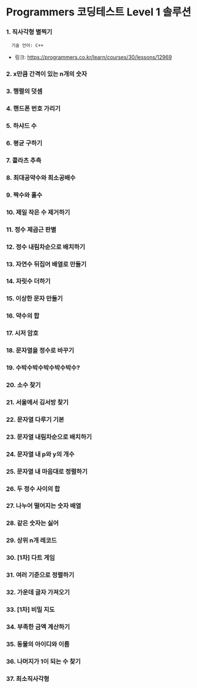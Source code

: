 # Programmers 코딩테스트 Level 1 솔루션

### 1. 직사각형 별찍기
      기술 언어: C++
* 링크: https://programmers.co.kr/learn/courses/30/lessons/12969
  
### 2. x만큼 간격이 있는 n개의 숫자
### 3. 행렬의 덧셈
### 4. 핸드폰 번호 가리기
### 5. 하샤드 수
### 6. 평균 구하기
### 7. 콜라츠 추측
### 8. 최대공약수와 최소공배수
### 9. 짝수와 홀수
### 10. 제일 작은 수 제거하기
### 11. 정수 제곱근 판별
### 12. 정수 내림차순으로 배치하기
### 13. 자연수 뒤집어 배열로 만들기
### 14. 자릿수 더하기
### 15. 이상한 문자 만들기
### 16. 약수의 합
### 17. 시저 암호
### 18. 문자열을 정수로 바꾸기
### 19. 수박수박수박수박수박수?
### 20. 소수 찾기
### 21. 서울에서 김서방 찾기
### 22. 문자열 다루기 기본
### 23. 문자열 내림차순으로 배치하기
### 24. 문자열 내 p와 y의 개수
### 25. 문자열 내 마음대로 정렬하기
### 26. 두 정수 사이의 합
### 27. 나누어 떨어지는 숫자 배열
### 28. 같은 숫자는 싫어
### 29. 상위 n개 레코드
### 30. [1차] 다트 게임
### 31. 여러 기준으로 정렬하기
### 32. 가운데 글자 가져오기
### 33. [1차] 비밀 지도
### 34. 부족한 금액 계산하기
### 35. 동물의 아이디와 이름
### 36. 나머지가 1이 되는 수 찾기
### 37. 최소직사각형
